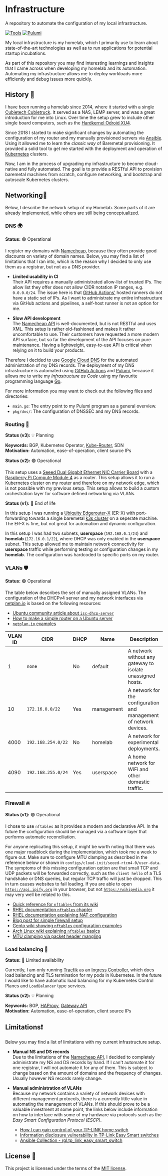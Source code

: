 # Infrastructure

A repository to automate the configuration of my local infrastructure.

[![Tools](https://github.com/nicklasfrahm/infrastructure/actions/workflows/tools.yml/badge.svg)](https://github.com/nicklasfrahm/infrastructure/actions/workflows/tools.yml)
[![Pulumi](https://github.com/nicklasfrahm/infrastructure/actions/workflows/pulumi.yml/badge.svg)](https://github.com/nicklasfrahm/infrastructure/actions/workflows/pulumi.yml)

My local infrastructure is my homelab, which I primarily use to learn about state-of-the-art technologies as well as to run applications for potential startup incubations.

As part of this repository you may find interesting learnings and insights that I came across when developing my homelab and its automation. Automating my infrastructure allows me to deploy workloads more efficiently and debug issues more quickly.

## History 📜

I have been running a homelab since 2014, where it started with a single [Cubietech Cubietruck][website-cubietruck]. It served as a NAS, LEMP server, and was a great introduction for me into Linux. Over time the setup grew to include other single board computers, such as the [Hardkernel Odroid XU4][website-odroidxu4].

Since 2018 I started to make significant changes by automating the configuration of my router and my manually provisioned servers via [Ansible][website-ansible]. Using it allowed me to learn the _classic way_ of Baremetal provisioning. It provided a solid tool to get me started with the deployment and operation of [Kubernetes][website-kubernetes] clusters.

Now, I am in the process of upgrading my infrastructure to become cloud-native and fully automated. The goal is to provide a RESTful API to provision baremetal machines from scratch, configure networking, and bootstrap and autoscale Kubernetes clusters.

## Networking🔌

Below, I describe the network setup of my Homelab. Some parts of it are already implemented, while others are still being conceptualized.

### DNS 🌍

**Status:** 🟢 Operational

I register my domains with [Namecheap][website-namecheap], because they often provide good discounts on variety of domain names. Below, you may find a list of limitations that I ran into, which is the reason why I decided to only use them as a registrar, but not as a DNS provider.

- **Limited usability in CI**  
  Their API requires a manually administrated allow-list of trusted IPs. The allow list they offer does not allow CIDR notation IP ranges, e.g. `0.0.0.0/24`. The issue here is that [GitHub Actions'][website-github-actions] hosted runners do not have a static set of IPs. As I want to administrate my entire infrastructure via GitHub actions and pipelines, a self-host runner is not an option for me.

- **Slow API development**  
  The [Namecheap API][website-namecheap-api] is well-documented, but is not RESTful and uses XML. This setup is rather old-fashioned and makes it rather uncomfortable to use. Their customers have requested a more modern API surface, but so far the development of the API focuses on pure maintenance. Having a lightweight, easy-to-use API is critical when relying on it to build your products.

Therefore I decided to use [Google Cloud DNS][website-gcp-dns] for the automated administration of my DNS records. The deployment of my DNS infrastructure is automated using [GitHub Actions][website-github-actions] and [Pulumi][website-pulumi], because it allows me to write my _Infrastructure as Code_ using my favourite programming language [Go][website-go].

For more information you may want to check out the following files and directories:

- `main.go`: The entry point to my Pulumi program as a general overview.
- `pkg/dns/`: The configuration of DNSSEC and my DNS records.

### Routing 🔀

**Status (v3):** 💡 Planning

**Keywords:** BGP, Kubernetes Operator, [Kube-Router][website-kube-router], SDN  
**Motivation:** Automation, ease-of-operation, client source IPs

**Status (v2):** 🟢 Operational

This setup uses a [Seeed Dual Gigabit Ethernet NIC Carrier Board][shop-seeed-router] with a [Raspberry Pi Compute Module 4][shop-rpi-cm4] as a router. This setup allows it to run a Kubernetes cluster on my router and therefore on my network edge, which is not possible with my previous setup. This setup allows to build a custom orchestration layer for software defined networking via VLANs.

**Status (v1):** 🔴 End of life

In this setup I was running a [Ubiquity Edgerouter-X][website-erx] (ER-X) with port-forwarding towards a single baremetal [k3s cluster][website-k3s] on a seperate machine. The ER-X is fine, but not great for automation and dynamic configuration.

In this setup I was had two subnets, **userspace** (`192.168.0.1/24`) and **homelab** (`172.16.0.1/22`), where DHCP was only enabled in the **userspace** subnet. This setup allowed me to maintain network connectivity for **userspace** traffic while performing testing or configuration changes in my **homelab**. The configuration was hardcoded to specific ports on my router.

### VLANs 🛡️

**Status:** 🟢 Operational

The table below describes the set of manually assigned VLANs. The configuration of the DHCPv4 server and my network interfaces via [netplan.io][docs-netplan] is based on the following resources:

- [Ubuntu community article about `isc-dhcp-server`][article-ubuntu-dhcp]
- [How to make a simple router on a Ubuntu server][medium-ubuntu-router]
- [`netplan.io` examples][docs-netplan-examples]

| VLAN ID | CIDR               | DHCP | Name       | Description                                                        |
| ------- | ------------------ | ---- | ---------- | ------------------------------------------------------------------ |
| 1       | `none`             | No   | default    | A network without any gateway to isolate unassigned hosts.         |
| 10      | `172.16.0.0/22`    | Yes  | management | A network for the configuration and management of network devices. |
| 4000    | `192.168.254.0/22` | No   | homelab    | A network for experimental deployments.                            |
| 4090    | `192.168.255.0/24` | Yes  | userspace  | A home network for WiFi and other domestic traffic.                |

### Firewall 🔥

**Status (v1):** 🟢 Operational

I chose to use `nftables` as it provides a modern and declarative API. In the future the configuration should be managed via a software layer that performs automatic reconciliation.

For anyone replicating this setup, it might be worth noting that there was one major roadblock during the implementation, which took me a week to figure out. Make sure to configure MTU clamping as described in the reference below or shown in `configs/cloud-init/seeed-rtcm4-0/user-data`. The symptoms of this missing configuration option are that small TCP and UDP packets will be forwarded correctly, such as the `client hello` of a TLS handshake or DNS queries, but regular TCP traffic will just be dropped. This in turn causes websites to fail loading. If you are able to open [`https://api.ipify.org`][api-ipify] in your browser, but not [`https://wikipedia.org`][wikipedia] it may very well be related to this.

- [Quick reference for `nftables` from its wiki][wiki-nftables-quickstart]
- [RHEL documentation `nftables` chapter][rhel-docs-nftables-quickstart]
- [RHEL documentation explaining NAT configuration][rhel-docs-nftables-nat]
- [Blog post for simple firewall setup][website-cryptsus-simple-firewall]
- [Gento wiki showing `nftables` configuration examples][wiki-gentoo-nftables-examples]
- [Arch Linux wiki explaining `nftables` basics][wiki-arch-nftables-basics]
- [MTU clamping via packet header mangling][wiki-nftables-mtu-clamping]

### Load balancing 🔁

**Status:** 🔵 Limited availability

Currently, I am only running [Traefik][website-traefik] as an [Ingress Controller][docs-ingress], which does load balancing and TLS termination for my pods in Kubernetes. In the future I would like to have automatic load balancing for my Kubernetes Control Planes and `LoadBalancer` type services.

**Status (v2):** 💡 Planning

**Keywords:** BGP, [HAProxy][website-haproxy], [Gateway API][website-gateway-api]  
**Motivation:** Automation, ease-of-operation, client source IPs

## Limitations❗

Below you may find a list of limitations with my current infrastructure setup.

- **Manual NS and DS records**  
  Due to the limitations of the [Namecheap API][website-namecheap-api], I decided to completely administrate my NS and DS records by hand. If I can't automate it for one registrar, I will not automate it for any of them. This is subject to change based on the amount of domains and the frequency of changes. Usually however NS records rarely change.

- **Manual administration of VLANs**  
  Because my network contains a variety of network devices with different management protocols, there is a currently little value in automating the management of VLANs. If this should prove to be a valuable investment at some point, the links below include information on how to interface with some of my hardware via protocols such as the _Easy Smart Configuration Protocol (ESCP)_.
  - [How I can gain control of your TP-LINK home switch](https://www.pentestpartners.com/security-blog/how-i-can-gain-control-of-your-tp-link-home-switch/)
  - [Information disclosure vulnerability in TP-Link Easy Smart switches](https://www.chrisdcmoore.co.uk/post/tplink-easy-smart-switch-vulnerabilities/)
  - [Ansible Collection - rgl.tp_link_easy_smart_switch](https://github.com/rgl/ansible-collection-tp-link-easy-smart-switch)

## License 📄

This project is licensed under the terms of the [MIT license][file-license].

[website-cubietruck]: https://linux-sunxi.org/Cubietech_Cubietruck
[website-namecheap]: https://namecheap.com
[website-namecheap-api]: https://www.namecheap.com/support/api/intro/
[website-github-actions]: https://github.com/features/actions
[website-gcp-dns]: https://cloud.google.com/dns
[website-pulumi]: https://www.pulumi.com/
[website-go]: https://golang.org
[website-odroidxu4]: https://wiki.odroid.com/odroid-xu4/odroid-xu4
[website-ansible]: https://www.ansible.com/
[website-kubernetes]: https://kubernetes.io/
[website-erx]: https://www.ui.com/edgemax/edgerouter-x/
[website-k3s]: https://k3s.io
[docs-ingress]: https://kubernetes.io/docs/concepts/services-networking/ingress/
[website-traefik]: https://traefik.io/traefik/
[website-kube-router]: https://www.kube-router.io/
[website-haproxy]: http://www.haproxy.org/
[website-gateway-api]: https://gateway-api.sigs.k8s.io/
[file-license]: ./LICENSE.md
[article-ubuntu-dhcp]: https://help.ubuntu.com/community/isc-dhcp-server
[medium-ubuntu-router]: https://medium.com/@exesse/how-to-make-a-simple-router-gateway-from-ubuntu-server-18-04-lts-fd40b7bfec9
[shop-seeed-router]: https://www.seeedstudio.com/Rapberry-Pi-CM4-Dual-GbE-Carrier-Board-p-4874.html
[shop-rpi-cm4]: https://www.seeedstudio.com/Raspberry-Pi-Compute-Module-CM4104032-p-4722.html
[wiki-nftables-quickstart]: https://wiki.nftables.org/wiki-nftables/index.php/Quick_reference-nftables_in_10_minutes
[rhel-docs-nftables-quickstart]: https://access.redhat.com/documentation/en-us/red_hat_enterprise_linux/7/html/security_guide/chap-getting_started_with_nftables
[rhel-docs-nftables-nat]: https://access.redhat.com/documentation/en-us/red_hat_enterprise_linux/7/html/security_guide/sec-configuring_nat_using_nftables
[website-cryptsus-simple-firewall]: https://cryptsus.com/blog/setting-up-nftables-firewall.html
[wiki-gentoo-nftables-examples]: https://wiki.gentoo.org/wiki/Nftables/Examples
[wiki-arch-nftables-basics]: https://wiki.archlinux.org/title/nftables
[wiki-nftables-mtu-clamping]: https://wiki.nftables.org/wiki-nftables/index.php/Mangling_packet_headers
[wikipedia]: https://wikipedia.org
[api-ipify]: https://api.ipify.org
[docs-netplan-examples]: https://netplan.io/examples/
[docs-netplan]: https://netplan.io

